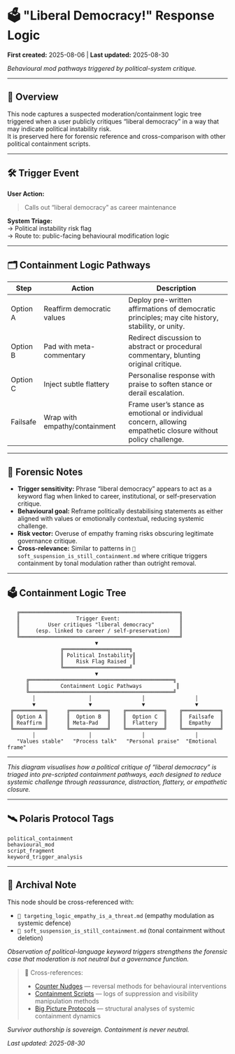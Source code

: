 # 🗳️ "Liberal Democracy!" Response Logic

**First created:** 2025-08-06 | **Last updated:** 2025-08-30  

*Behavioural mod pathways triggered by political-system critique.*  

---

## 📄 Overview  
This node captures a suspected moderation/containment logic tree triggered when a user publicly critiques “liberal democracy” in a way that may indicate political instability risk.  
It is preserved here for forensic reference and cross-comparison with other political containment scripts.  

---

## 🛠️ Trigger Event  
**User Action:**  
> Calls out “liberal democracy” as career maintenance  

**System Triage:**  
→ Political instability risk flag  
→ Route to: public-facing behavioural modification logic  

---

## 🗂️ Containment Logic Pathways  

| Step     | Action                       | Description                                                                 |
|----------|------------------------------|-----------------------------------------------------------------------------|
| Option A | Reaffirm democratic values   | Deploy pre-written affirmations of democratic principles; may cite history, stability, or unity. |
| Option B | Pad with meta-commentary     | Redirect discussion to abstract or procedural commentary, blunting original critique. |
| Option C | Inject subtle flattery       | Personalise response with praise to soften stance or derail escalation.     |
| Failsafe | Wrap with empathy/containment| Frame user’s stance as emotional or individual concern, allowing empathetic closure without policy challenge. |

---

## 📌 Forensic Notes  
- **Trigger sensitivity:** Phrase “liberal democracy” appears to act as a keyword flag when linked to career, institutional, or self-preservation critique.  
- **Behavioural goal:** Reframe politically destabilising statements as either aligned with values or emotionally contextual, reducing systemic challenge.  
- **Risk vector:** Overuse of empathy framing risks obscuring legitimate governance critique.  
- **Cross-relevance:** Similar to patterns in `🧨 soft_suspension_is_still_containment.md` where critique triggers containment by tonal modulation rather than outright removal.  

---

## 🗳️ Containment Logic Tree  

```text
   ╔═══════════════════════════════════════════════════╗
   ║                  Trigger Event:                   ║
   ║         User critiques "liberal democracy"        ║
   ║     (esp. linked to career / self-preservation)   ║
   ╚═══════════════════════════════════════════════════╝
                            ▼
                 ╔═════════════════════╗
                 ║ Political Instability║
                 ║    Risk Flag Raised  ║
                 ╚═════════════════════╝
                            ▼
      ╔══════════════════════════════════════════════╗
      ║          Containment Logic Pathways           ║
      ╚══════════════════════════════════════════════╝
        │                 │                │                │
        ▼                 ▼                ▼                ▼
 ╔══════════╗      ╔════════════╗    ╔════════════╗    ╔════════════╗
 ║ Option A ║      ║  Option B  ║    ║  Option C  ║    ║  Failsafe  ║
 ║ Reaffirm ║      ║ Meta-Pad   ║    ║  Flattery  ║    ║  Empathy   ║
 ╚══════════╝      ╚════════════╝    ╚════════════╝    ╚════════════╝
        │                 │                │                │
   "Values stable"   "Process talk"   "Personal praise"  "Emotional frame"

```

---

*This diagram visualises how a political critique of “liberal democracy” is triaged into pre-scripted containment pathways, each designed to reduce systemic challenge through reassurance, distraction, flattery, or empathetic closure.*

---  

## 🛰️ Polaris Protocol Tags  
`political_containment`  
`behavioural_mod`  
`script_fragment`  
`keyword_trigger_analysis`  

---  

## 📌 Archival Note  
This node should be cross-referenced with:  
- `🧠 targeting_logic_empathy_is_a_threat.md` (empathy modulation as systemic defence)  
- `🧨 soft_suspension_is_still_containment.md` (tonal containment without deletion)  

*Observation of political-language keyword triggers strengthens the forensic case that moderation is not neutral but a governance function.*  

> 📡 Cross-references:  
> - [Counter Nudges](../Containment_Scripts/Counter_Nudges/) — reversal methods for behavioural interventions  
> - [Containment Scripts](../Containment_Scripts/) — logs of suppression and visibility manipulation methods  
> - [Big Picture Protocols](../Big_Picture_Protocols/) — structural analyses of systemic containment dynamics  

*Survivor authorship is sovereign. Containment is never neutral.*  

_Last updated: 2025-08-30_
